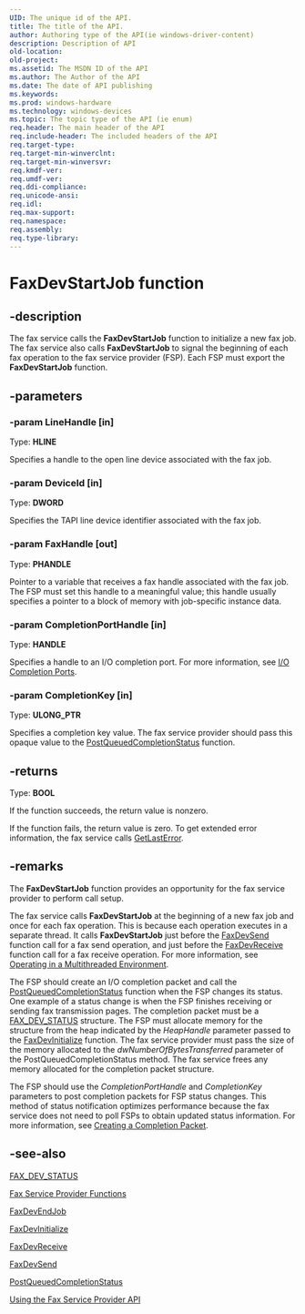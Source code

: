 ```yaml
---
UID: The unique id of the API.
title: The title of the API.
author: Authoring type of the API(ie windows-driver-content)
description: Description of API
old-location: 
old-project: 
ms.assetid: The MSDN ID of the API
ms.author: The Author of the API
ms.date: The date of API publishing
ms.keywords: 
ms.prod: windows-hardware
ms.technology: windows-devices
ms.topic: The topic type of the API (ie enum)
req.header: The main header of the API
req.include-header: The included headers of the API
req.target-type: 
req.target-min-winverclnt: 
req.target-min-winversvr: 
req.kmdf-ver: 
req.umdf-ver: 
req.ddi-compliance: 
req.unicode-ansi: 
req.idl: 
req.max-support: 
req.namespace: 
req.assembly: 
req.type-library: 
---
```


# FaxDevStartJob function


## -description


The fax service calls the <b>FaxDevStartJob</b> function to initialize a new fax job. The fax service also calls <b>FaxDevStartJob</b> to signal the beginning of each fax operation to the fax service provider (FSP). Each FSP must export the <b>FaxDevStartJob</b> function.


## -parameters




### -param LineHandle [in]

Type: <b>HLINE</b>

Specifies a handle to the open line device associated with the fax job.


### -param DeviceId [in]

Type: <b>DWORD</b>

Specifies the TAPI line device identifier associated with the fax job.


### -param FaxHandle [out]

Type: <b>PHANDLE</b>

Pointer to a variable that receives a fax handle associated with the fax job. The FSP must set this handle to a meaningful value; this handle usually specifies a pointer to a block of memory with job-specific instance data.


### -param CompletionPortHandle [in]

Type: <b>HANDLE</b>

Specifies a handle to an I/O completion port. For more information, see <a href="https://msdn.microsoft.com/213c48e8-bb21-43ed-9c00-2a5cf8ac25f0">I/O Completion Ports</a>.


### -param CompletionKey [in]

Type: <b>ULONG_PTR</b>

Specifies a completion key value. The fax service provider should pass this opaque value to the <a href="https://msdn.microsoft.com/69a9b1e5-2d40-42de-a14a-f7b6f29bf571">PostQueuedCompletionStatus</a> function.


## -returns



Type: <b>BOOL</b>

If the function succeeds, the return value is nonzero.

If the function fails, the return value is zero. To get extended error information, the fax service calls <a href="https://msdn.microsoft.com/d852e148-985c-416f-a5a7-27b6914b45d4">GetLastError</a>.




## -remarks



The <b>FaxDevStartJob</b> function provides an opportunity for the fax service provider to perform call setup.

The fax service calls <b>FaxDevStartJob</b> at the beginning of a new fax job and once for each fax operation. This is because each operation executes in a separate thread. It calls <b>FaxDevStartJob</b> just before the <a href="https://msdn.microsoft.com/9ec25812-658f-4d64-85c4-8ab66be5d93e">FaxDevSend</a> function call for a fax send operation, and just before the <a href="https://msdn.microsoft.com/3f37c113-2971-4092-8753-b0d30b8ce6c1">FaxDevReceive</a> function call for a fax receive operation. For more information, see <a href="https://msdn.microsoft.com/af0e3837-5fcb-43da-a951-70b70a9722b1">Operating in a Multithreaded Environment</a>.

The FSP should create an I/O completion packet and call the <a href="https://msdn.microsoft.com/69a9b1e5-2d40-42de-a14a-f7b6f29bf571">PostQueuedCompletionStatus</a> function when the FSP changes its status. One example of a status change is when the FSP finishes receiving or sending fax transmission pages. The completion packet must be a <a href="https://msdn.microsoft.com/b5d024c2-36f9-4f70-abab-3824f3612089">FAX_DEV_STATUS</a> structure. The FSP must allocate memory for the structure from the heap indicated by the <i>HeapHandle</i> parameter passed to the <a href="https://msdn.microsoft.com/74c4ebad-c1a5-48a4-9ced-548ab21b3c3c">FaxDevInitialize</a> function. The fax service provider must pass the size of the memory allocated to the <i>dwNumberOfBytesTransferred</i> parameter of the PostQueuedCompletionStatus method. The fax service frees any memory allocated for the completion packet structure.

The FSP should use the <i>CompletionPortHandle</i> and <i>CompletionKey</i> parameters to post completion packets for FSP status changes. This method of status notification optimizes performance because the fax service does not need to poll FSPs to obtain updated status information. For more information, see <a href="https://msdn.microsoft.com/d9a99db4-d8f1-4951-8f12-da743c03487f">Creating a Completion Packet</a>.




## -see-also




<a href="https://msdn.microsoft.com/b5d024c2-36f9-4f70-abab-3824f3612089">FAX_DEV_STATUS</a>



<a href="https://msdn.microsoft.com/402583fd-aef8-4197-a41e-870825c58351">Fax Service Provider Functions</a>



<a href="https://msdn.microsoft.com/f5a0c728-1a3f-46aa-8de8-f47a18425e1a">FaxDevEndJob</a>



<a href="https://msdn.microsoft.com/74c4ebad-c1a5-48a4-9ced-548ab21b3c3c">FaxDevInitialize</a>



<a href="https://msdn.microsoft.com/3f37c113-2971-4092-8753-b0d30b8ce6c1">FaxDevReceive</a>



<a href="https://msdn.microsoft.com/9ec25812-658f-4d64-85c4-8ab66be5d93e">FaxDevSend</a>



<a href="https://msdn.microsoft.com/69a9b1e5-2d40-42de-a14a-f7b6f29bf571">PostQueuedCompletionStatus</a>



<a href="https://msdn.microsoft.com/a8788e8a-e97c-4082-8e89-b6f4a7568d3a">Using the Fax Service Provider API</a>
 

 

